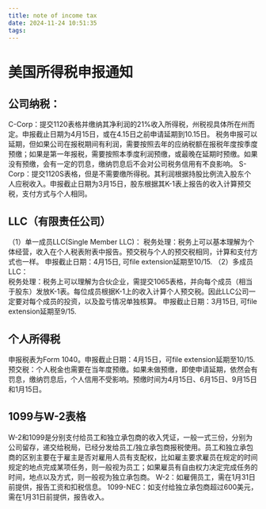 ```yaml
---
title: note of income tax
date: 2024-11-24 10:51:35
tags:
---
```

# 美国所得税申报通知

## 公司纳税：
   C-Corp：提交1120表格并缴纳其净利润的21%收入所得税，州税视具体所在州而定。申报截止日期为4月15日，或在4.15日之前申请延期到10.15日。
   税务申报可以延期，但如果公司在报税期间有利润，需要按照去年的应纳税额在报税年度按季度预缴；如果是第一年报税，需要按照本季度利润预缴，或最晚在延期时预缴。如果没有预缴，会有一定的罚息，缴纳罚息后不会对公司税务信用有不良影响。
   S-Corp：提交1120S表格，但是不需要缴所得税。其利润根据持股比例流入股东个人应税收入。申报截止日期为3月15日，股东根据其K-1表上报告的收入计算预交税，支付方式与个人相同。

## LLC（有限责任公司）
   （1）单一成员LLC(Single Member LLC)：
   税务处理：税务上可以基本理解为个体经营，收入在个人税表附表中报告。预交税与个人的预交税相同，计算和支付方式也一样。
   申报截止日期：4月15日, 可file extension延期至10/15.
   （2）多成员LLC：      
   税务处理：税务上可以理解为合伙企业，需提交1065表格，并向每个成员（相当于股东）发放K-1表。每位成员根据K-1上的收入计算个人预交税。因此LLC公司一定要对每个成员的投资，以及盈亏情况单独核算。
   申报截止日期：3月15日, 可file extension延期至9/15.

## 个人所得税
申报税表为Form 1040。申报截止日期：4月15日，可file extension延期至10/15.
预交税：个人税金也需要在当年度预缴。如果未做预缴，即使申请延期，依然会有罚息，缴纳罚息后，个人信用不受影响。预缴时间为4月15日、6月15日、9月15日和1月15日。

## 1099与W-2表格
   W-2和1099是分别支付给员工和独立承包商的收入凭证，一般一式三份，分别为公司留存，递交给税局，已经分发给员工/独立承包商报税使用。员工和独立承包商的区别主要在于雇主是否对雇用人员有支配权，比如雇主要求雇员在规定的时间规定的地点完成某项任务，则一般视为员工；如果雇员有自由权力决定完成任务的时间，地点以及方式，则一般视为独立承包商。
   W-2：如雇佣员工，需在1月31日前提供，报告工资和扣税信息。
   1099-NEC：如支付给独立承包商超过600美元，需在1月31日前提供，报告收入。